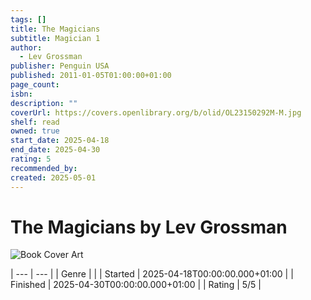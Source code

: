 ```yaml
---
tags: []
title: The Magicians
subtitle: Magician 1
author:
  - Lev Grossman
publisher: Penguin USA
published: 2011-01-05T01:00:00+01:00
page_count: 
isbn: 
description: ""
coverUrl: https://covers.openlibrary.org/b/olid/OL23150292M-M.jpg
shelf: read
owned: true
start_date: 2025-04-18
end_date: 2025-04-30
rating: 5
recommended_by: 
created: 2025-05-01
---
```


# The Magicians by Lev Grossman

![Book Cover Art](https://covers.openlibrary.org/b/olid/OL23150292M-M.jpg)


| --- | --- |
| Genre |  |
| Started | 2025-04-18T00:00:00.000+01:00 |
| Finished | 2025-04-30T00:00:00.000+01:00 |
| Rating | 5/5 |

